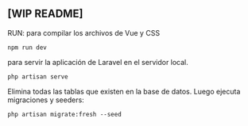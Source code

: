 

## [WIP README]

RUN:
para compilar los archivos de Vue y CSS
```
npm run dev
```
para servir la aplicación de Laravel en el servidor local.
```
php artisan serve 
```

Elimina todas las tablas que existen en la base de datos. Luego ejecuta migraciones y seeders:
```
php artisan migrate:fresh --seed
```